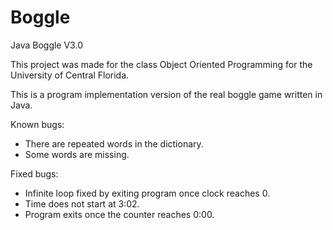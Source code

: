 # Boggle
Java Boggle V3.0


This project was made for the class Object Oriented Programming for the University of Central Florida. 

This is a program implementation version of the real boggle game written in Java. 

Known bugs:
- There are repeated words in the dictionary.
- Some words are missing.

Fixed bugs:
- Infinite loop fixed by exiting program once clock reaches 0. 
- Time does not start at 3:02.
- Program exits once the counter reaches 0:00.
